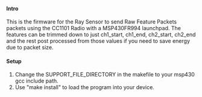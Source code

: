#### Intro
This is the firmware for the Ray Sensor to send Raw Feature Packets packets using the CC1101 Radio with a MSP430FR994 launchpad.  The features can be trimmed down to just ch1_start, ch1_end, ch2_start, ch2_end and the rest post processed from those values if you need to save energy due to packet size.

#### Setup
1. Change the SUPPORT_FILE_DIRECTORY in the makefile to your msp430 gcc include
   path.
2. Use "make install" to load the program into your device.